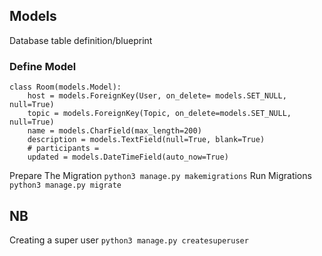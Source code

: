 ## Models
Database table definition/blueprint

### Define Model
```
class Room(models.Model):
    host = models.ForeignKey(User, on_delete= models.SET_NULL, null=True)
    topic = models.ForeignKey(Topic, on_delete=models.SET_NULL, null=True)
    name = models.CharField(max_length=200)
    description = models.TextField(null=True, blank=True)
    # participants = 
    updated = models.DateTimeField(auto_now=True)
```

Prepare The Migration
```python3 manage.py makemigrations```
Run Migrations
```python3 manage.py migrate ```
## NB 
Creating a super user ```python3 manage.py createsuperuser```